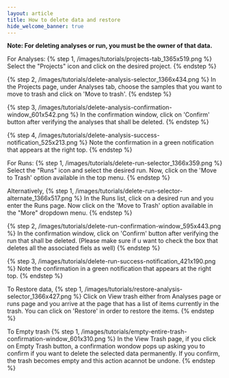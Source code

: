 ```yaml
---
layout: article
title: How to delete data and restore 
hide_welcome_banner: true
---
```

**Note: For deleting analyses or run, you must be the owner of that data.**

For Analyses:
{% step 1, /images/tutorials/projects-tab_1365x519.png %}
Select the "Projects" icon and click on the desired project. 
{% endstep %}

{% step 2, /images/tutorials/delete-analysis-selector_1366x434.png %}
In the Projects page, under Analyses tab, choose the samples that you want to move to trash and click on 'Move to trash'.
{% endstep %}

{% step 3, /images/tutorials/delete-analysis-confirmation-window_601x542.png %}
In the confirmation window, click on 'Confirm' button after verifying the analyses that shall be deleted.
{% endstep %}

{% step 4, /images/tutorials/delete-analysis-success-notification_525x213.png %}
Note the confirmation in a green notification that appears at the right top.
{% endstep %}

For Runs:
{% step 1, /images/tutorials/delete-run-selector_1366x359.png %}
Select the "Runs" icon and select the desired run. Now, click on the 'Move to Trash' option available in the top menu.
{% endstep %}

Alternatively,
{% step 1, /images/tutorials/delete-run-selector-alternate_1366x517.png %}
In the Runs list, click on a desired run and you enter the Runs page. Now click on the 'Move to Trash' option available in the "More" dropdown menu.
{% endstep %}

{% step 2, /images/tutorials/delete-run-confirmation-window_595x443.png %}
In the confirmation window, click on 'Confirm' button after verifying the run that shall be deleted. (Please make sure if u want to check the box that deletes all the associated fiels as well)
{% endstep %}

{% step 3, /images/tutorials/delete-run-success-notification_421x190.png %}
Note the confirmation in a green notification that appears at the right top.
{% endstep %}

To Restore data,
{% step 1, /images/tutorials/restore-analysis-selector_1366x427.png %}
Click on View trash either from Analyses page or runs page and you arrive at the page that has a list of items currently in the trash. You can click on 'Restore' in order to restore the items.
{% endstep %}

To Empty trash
{% step 1, /images/tutorials/empty-entire-trash-confirmation-window_601x310.png %}
In the View Trash page, if you click on Empty Trash button, a confirmation wondow pops up asking you to confirm if you want to delete the selected data permanently. If you confirm, the trash becomes empty and this action acannot be undone.
{% endstep %}
